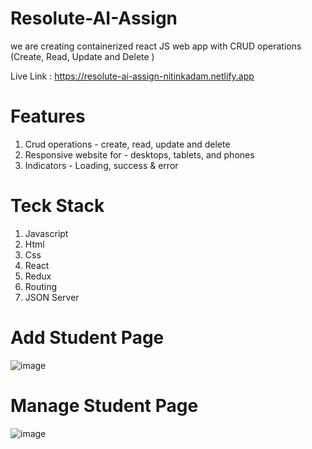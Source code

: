 # Resolute-AI-Assign
we are creating containerized react JS web app with CRUD operations (Create, Read, Update and Delete ) 

Live Link : https://resolute-ai-assign-nitinkadam.netlify.app 

# Features
<ol>
  <li>Crud operations - create, read, update and delete</li>
<li>Responsive website for - desktops, tablets, and phones</li>
  <li>Indicators - Loading, success & error</li>
</ol>

# Teck Stack

<ol>
  <li>Javascript</li>
   <li>Html</li>
   <li>Css</li>
   <li>React</li>
   <li>Redux</li>
   <li>Routing</li>
<li>JSON Server</li>
  </ol>
  
# Add Student Page
![image](https://user-images.githubusercontent.com/99539536/192098754-f28f1668-9540-4fc9-96b9-1a3c59d16232.png)

# Manage Student Page
![image](https://user-images.githubusercontent.com/99539536/192098790-ec70e2c7-9149-4f24-9f5d-2df20ad2b9ad.png)

